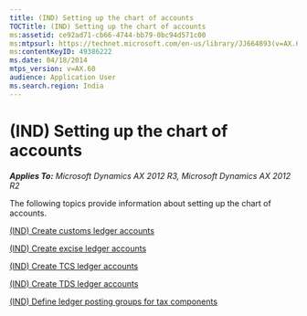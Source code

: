 ```yaml
---
title: (IND) Setting up the chart of accounts
TOCTitle: (IND) Setting up the chart of accounts
ms:assetid: ce92ad71-cb66-4744-bb79-0bc94d571c00
ms:mtpsurl: https://technet.microsoft.com/en-us/library/JJ664893(v=AX.60)
ms:contentKeyID: 49386222
ms.date: 04/18/2014
mtps_version: v=AX.60
audience: Application User
ms.search.region: India
---
```


# (IND) Setting up the chart of accounts 


_**Applies To:** Microsoft Dynamics AX 2012 R3, Microsoft Dynamics AX 2012 R2_

The following topics provide information about setting up the chart of accounts.

[(IND) Create customs ledger accounts](ind-create-customs-ledger-accounts.md)

[(IND) Create excise ledger accounts](ind-create-excise-ledger-accounts.md)

[(IND) Create TCS ledger accounts](ind-create-tcs-ledger-accounts.md)

[(IND) Create TDS ledger accounts](ind-create-tds-ledger-accounts.md)

[(IND) Define ledger posting groups for tax components](ind-define-ledger-posting-groups-for-tax-components.md)

  


